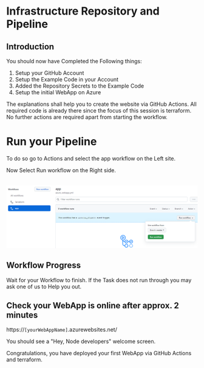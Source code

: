 # Infrastructure Repository and Pipeline

## Introduction

You should now have Completed the Following things:
1. Setup your GitHub Account
2. Setup the Example Code in your Account
3. Added the Repository Secrets to the Example Code
4. Setup the initial WebApp on Azure

The explanations shall help you to create the website via GitHub Actions. 
All required code is already there since the focus of this session is terraform. No further actions are required apart from starting the workflow.

# Run your Pipeline

To do so go to Actions and select the app workflow on the Left site.

Now Select Run workflow on the Right side.

<br><img src="./images/runWorkflow_app.png" width="800"/><br>

## Workflow Progress

Wait for your Workflow to finish.
If the Task does not run through you may ask one of us to Help you out.
## Check your WebApp is online after approx. 2 minutes

https://`[yourWebAppName]`.azurewebsites.net/

You should see a &quot;Hey, Node developers&quot; welcome screen.

Congratulations, you have deployed your first WebApp via GitHub Actions and terraform.
 